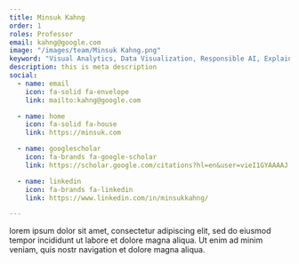```yaml
---
title: Minsuk Kahng
order: 1
roles: Professor
email: kahng@google.com
image: "/images/team/Minsuk Kahng.png"
keyword: "Visual Analytics, Data Visualization, Responsible AI, Explainable AI, Human-Computer Interaction"
description: this is meta description
social:
  - name: email
    icon: fa-solid fa-envelope
    link: mailto:kahng@google.com

  - name: home
    icon: fa-solid fa-house
    link: https://minsuk.com

  - name: googlescholar
    icon: fa-brands fa-google-scholar
    link: https://scholar.google.com/citations?hl=en&user=vieI1GYAAAAJ

  - name: linkedin
    icon: fa-brands fa-linkedin
    link: https://www.linkedin.com/in/minsukkahng/

---
```


lorem ipsum dolor sit amet, consectetur adipiscing elit, sed do eiusmod tempor incididunt ut labore et dolore magna aliqua. Ut enim ad minim veniam, quis nostr navigation et dolore magna aliqua.
